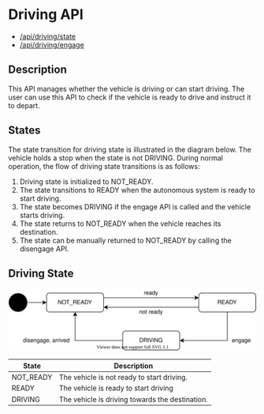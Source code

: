 # Driving API

- [/api/driving/state](../list/api/driving/state.md)
- [/api/driving/engage](../list/api/driving/engage.md)

## Description

This API manages whether the vehicle is driving or can start driving.
The user can use this API to check if the vehicle is ready to drive and instruct it to depart.

## States

The state transition for driving state is illustrated in the diagram below.
The vehicle holds a stop when the state is not DRIVING.
During normal operation, the flow of driving state transitions is as follows:

1. Driving state is initialized to NOT_READY.
2. The state transitions to READY when the autonomous system is ready to start driving.
3. The state becomes DRIVING if the engage API is called and the vehicle starts driving.
4. The state returns to NOT_READY when the vehicle reaches its destination.
5. The state can be manually returned to NOT_READY by calling the disengage API.

## Driving State

![driving-state](./driving-state.drawio.svg)

| State     | Description                                     |
| --------- | ----------------------------------------------- |
| NOT_READY | The vehicle is not ready to start driving.      |
| READY     | The vehicle is ready to start driving           |
| DRIVING   | The vehicle is driving towards the destination. |
